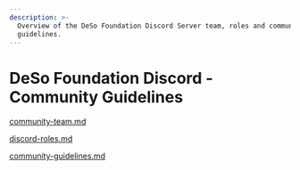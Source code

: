 ```yaml
---
description: >-
  Overview of the DeSo Foundation Discord Server team, roles and community
  guidelines.
---
```


# DeSo Foundation Discord - Community Guidelines

[community-team.md](community-team.md "mention")

[discord-roles.md](discord-roles.md "mention")

[community-guidelines.md](community-guidelines.md "mention")
